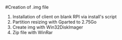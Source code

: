 #Creation of .img file
1. Installation of client on blank RPI via install's script
2. Partition resizing with Gparted to 2.75Go
3. Create img with Win32DiskImager
4. Zip file with WinRar